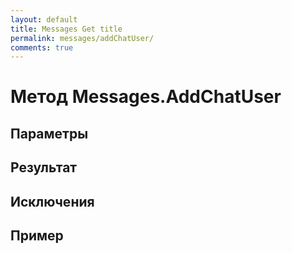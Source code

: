 ```yaml
---
layout: default
title: Messages Get title
permalink: messages/addChatUser/
comments: true
---
```

# Метод Messages.AddChatUser

## Параметры

## Результат

## Исключения

## Пример
```csharp

```

